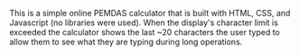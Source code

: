 This is a simple online PEMDAS calculator that is built with HTML, CSS, and Javascript (no libraries were used). When the display's character limit is exceeded the calculator shows the last ~20 characters the user typed to allow them to see what they are typing during long operations.
